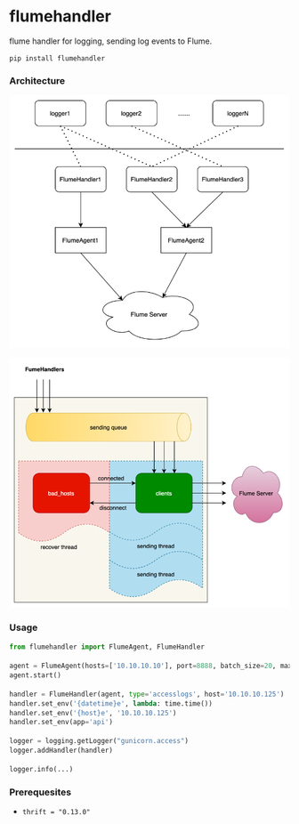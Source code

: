 # flumehandler

flume handler for logging, sending log events to Flume.

```
pip install flumehandler
```

### Architecture

![FlumeHandler](doc/flumehandler.png)

![FlumeAgent](doc/flumeagent.png)

### Usage

```python
from flumehandler import FlumeAgent, FlumeHandler

agent = FlumeAgent(hosts=['10.10.10.10'], port=8888, batch_size=20, max_size=10000)
agent.start()

handler = FlumeHandler(agent, type='accesslogs', host='10.10.10.125')
handler.set_env('{datetime}e', lambda: time.time())
handler.set_env('{host}e', '10.10.10.125')
handler.set_env(app='api')

logger = logging.getLogger("gunicorn.access")
logger.addHandler(handler)

logger.info(...)
```

### Prerequesites

- `thrift = "0.13.0"`

